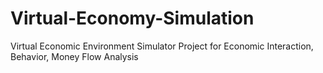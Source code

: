 # Virtual-Economy-Simulation
Virtual Economic Environment Simulator Project for Economic Interaction, Behavior, Money Flow Analysis
